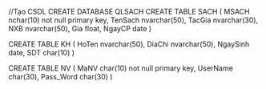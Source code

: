 //Tạo CSDL
CREATE DATABASE QLSACH
CREATE TABLE SACH
(
	MSACH nchar(10) not null primary key,
	TenSach nvarchar(50),
	TacGia nvarchar(30),
	NXB nvarchar(50),
	Gia float,
	NgayCP date
)

CREATE TABLE KH
(
	HoTen nvarchar(50),
	DiaChi nvarchar(50),
	NgaySinh date,
	SDT char(10)
)

CREATE TABLE NV
(
	MaNV char(10) not null primary key,
	UserName char(30),
	Pass_Word char(30)
)
